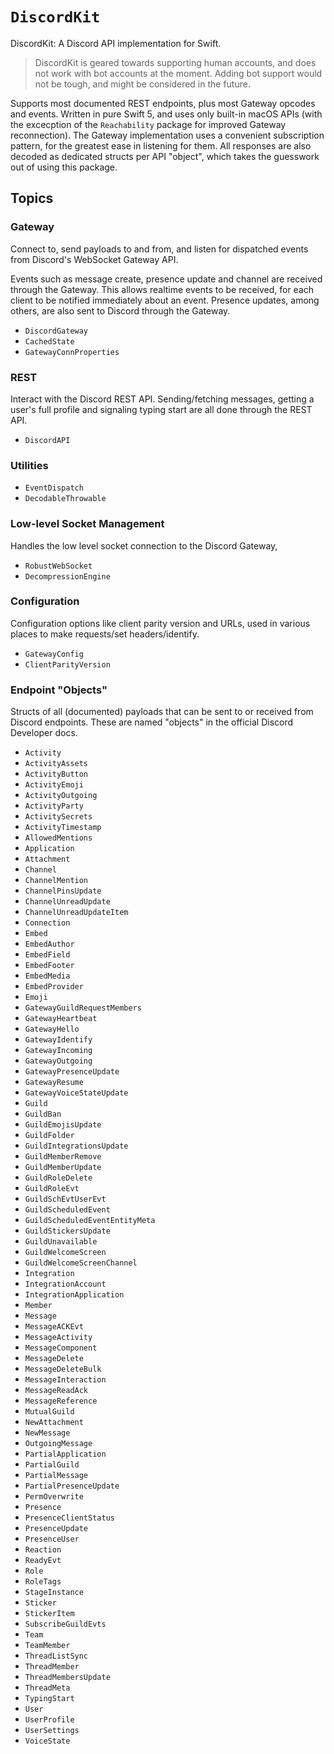 # ``DiscordKit``

DiscordKit: A Discord API implementation for Swift. 

> DiscordKit is geared towards supporting human accounts,
> and does not work with bot accounts at the moment. Adding
> bot support would not be tough, and might be considered in the future.

Supports most documented REST endpoints, plus most Gateway opcodes and events.
Written in pure Swift 5, and uses only built-in macOS APIs (with the excecption
of the `Reachability` package for improved Gateway reconnection). The Gateway
implementation uses a convenient subscription pattern, for the greatest ease
in listening for them. All responses are also decoded as dedicated structs
per API "object", which takes the guesswork out of using this package.

## Topics

### Gateway

Connect to, send payloads to and from, and listen for dispatched events from
Discord's WebSocket Gateway API.

Events such as message create, presence update and channel are received through
the Gateway. This allows realtime events to be received, for each client to
be notified immediately about an event. Presence updates, among others, are
also sent to Discord through the Gateway.

- ``DiscordGateway``
- ``CachedState``
- ``GatewayConnProperties``

### REST

Interact with the Discord REST API. Sending/fetching messages, getting a user's 
full profile and signaling typing start are all done through the REST API.

- ``DiscordAPI``

### Utilities

- ``EventDispatch``
- ``DecodableThrowable``

### Low-level Socket Management

Handles the low level socket connection to the Discord Gateway, 

- ``RobustWebSocket``
- ``DecompressionEngine``

### Configuration

Configuration options like client parity version and URLs, used in various places 
to make requests/set headers/identify.

- ``GatewayConfig``
- ``ClientParityVersion``

### Endpoint "Objects"

Structs of all (documented) payloads that can be sent to or received from Discord
endpoints. These are named "objects" in the official Discord Developer docs.

- ``Activity``
- ``ActivityAssets``
- ``ActivityButton``
- ``ActivityEmoji``
- ``ActivityOutgoing``
- ``ActivityParty``
- ``ActivitySecrets``
- ``ActivityTimestamp``
- ``AllowedMentions``
- ``Application``
- ``Attachment``
- ``Channel``
- ``ChannelMention``
- ``ChannelPinsUpdate``
- ``ChannelUnreadUpdate``
- ``ChannelUnreadUpdateItem``
- ``Connection``
- ``Embed``
- ``EmbedAuthor``
- ``EmbedField``
- ``EmbedFooter``
- ``EmbedMedia``
- ``EmbedProvider``
- ``Emoji``
- ``GatewayGuildRequestMembers``
- ``GatewayHeartbeat``
- ``GatewayHello``
- ``GatewayIdentify``
- ``GatewayIncoming``
- ``GatewayOutgoing``
- ``GatewayPresenceUpdate``
- ``GatewayResume``
- ``GatewayVoiceStateUpdate``
- ``Guild``
- ``GuildBan``
- ``GuildEmojisUpdate``
- ``GuildFolder``
- ``GuildIntegrationsUpdate``
- ``GuildMemberRemove``
- ``GuildMemberUpdate``
- ``GuildRoleDelete``
- ``GuildRoleEvt``
- ``GuildSchEvtUserEvt``
- ``GuildScheduledEvent``
- ``GuildScheduledEventEntityMeta``
- ``GuildStickersUpdate``
- ``GuildUnavailable``
- ``GuildWelcomeScreen``
- ``GuildWelcomeScreenChannel``
- ``Integration``
- ``IntegrationAccount``
- ``IntegrationApplication``
- ``Member``
- ``Message``
- ``MessageACKEvt``
- ``MessageActivity``
- ``MessageComponent``
- ``MessageDelete``
- ``MessageDeleteBulk``
- ``MessageInteraction``
- ``MessageReadAck``
- ``MessageReference``
- ``MutualGuild``
- ``NewAttachment``
- ``NewMessage``
- ``OutgoingMessage``
- ``PartialApplication``
- ``PartialGuild``
- ``PartialMessage``
- ``PartialPresenceUpdate``
- ``PermOverwrite``
- ``Presence``
- ``PresenceClientStatus``
- ``PresenceUpdate``
- ``PresenceUser``
- ``Reaction``
- ``ReadyEvt``
- ``Role``
- ``RoleTags``
- ``StageInstance``
- ``Sticker``
- ``StickerItem``
- ``SubscribeGuildEvts``
- ``Team``
- ``TeamMember``
- ``ThreadListSync``
- ``ThreadMember``
- ``ThreadMembersUpdate``
- ``ThreadMeta``
- ``TypingStart``
- ``User``
- ``UserProfile``
- ``UserSettings``
- ``VoiceState``
